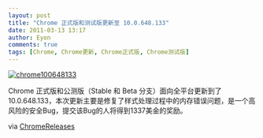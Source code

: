 ```yaml
---
layout: post
title: "Chrome 正式版和测试版更新至 10.0.648.133"
date: 2011-03-13 13:17
author: Eyon
comments: true
tags: [Chrome, Chrome更新, Chrome正式版, Chrome测试版]
---
```

<a href="http://img.chromi.org/2011/03/chrome100648133.png">![](http://img.chromi.org/2011/03/chrome100648133.png "chrome100648133")</a>

Chrome 正式版和公测版（Stable 和 Beta 分支）面向全平台更新到了 10.0.648.133，本次更新主要是修复了样式处理过程中的内存错误问题，是一个高风险的安全Bug，提交该Bug的人将得到1337美金的奖励。

via [ChromeReleases](http://googlechromereleases.blogspot.com/2011/03/stable-and-beta-channel-updates.html)
